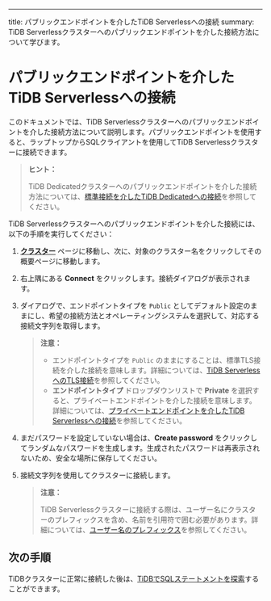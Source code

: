 ---
title: パブリックエンドポイントを介したTiDB Serverlessへの接続
summary: TiDB Serverlessクラスターへのパブリックエンドポイントを介した接続方法について学びます。

# パブリックエンドポイントを介したTiDB Serverlessへの接続

このドキュメントでは、TiDB Serverlessクラスターへのパブリックエンドポイントを介した接続方法について説明します。パブリックエンドポイントを使用すると、ラップトップからSQLクライアントを使用してTiDB Serverlessクラスターに接続できます。

> **ヒント：**
>
> TiDB Dedicatedクラスターへのパブリックエンドポイントを介した接続方法については、[標準接続を介したTiDB Dedicatedへの接続](/tidb-cloud/connect-via-standard-connection.md)を参照してください。

TiDB Serverlessクラスターへのパブリックエンドポイントを介した接続には、以下の手順を実行してください：

1. [**クラスター**](https://tidbcloud.com/console/clusters) ページに移動し、次に、対象のクラスター名をクリックしてその概要ページに移動します。

2. 右上隅にある **Connect** をクリックします。接続ダイアログが表示されます。

3. ダイアログで、エンドポイントタイプを `Public` としてデフォルト設定のままにし、希望の接続方法とオペレーティングシステムを選択して、対応する接続文字列を取得します。

    > **注意：**
    >
    > - エンドポイントタイプを `Public` のままにすることは、標準TLS接続を介した接続を意味します。詳細については、[TiDB ServerlessへのTLS接続](/tidb-cloud/secure-connections-to-serverless-clusters.md)を参照してください。
    > - **エンドポイントタイプ** ドロップダウンリストで **Private** を選択すると、プライベートエンドポイントを介した接続を意味します。詳細については、[プライベートエンドポイントを介したTiDB Serverlessへの接続](/tidb-cloud/set-up-private-endpoint-connections-serverless.md)を参照してください。

4. まだパスワードを設定していない場合は、**Create password** をクリックしてランダムなパスワードを生成します。生成されたパスワードは再表示されないため、安全な場所に保存してください。

5. 接続文字列を使用してクラスターに接続します。

    > **注意：**
    >
    > TiDB Serverlessクラスターに接続する際は、ユーザー名にクラスターのプレフィックスを含め、名前を引用符で囲む必要があります。詳細については、[ユーザー名のプレフィックス](/tidb-cloud/select-cluster-tier.md#user-name-prefix)を参照してください。

## 次の手順

TiDBクラスターに正常に接続した後は、[TiDBでSQLステートメントを探索](/basic-sql-operations.md)することができます。